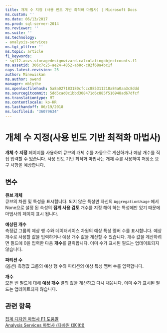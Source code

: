 ```yaml
---
title: 개체 수 지정 (사용 빈도 기반 최적화 마법사) | Microsoft Docs
ms.custom: ''
ms.date: 06/13/2017
ms.prod: sql-server-2014
ms.reviewer: ''
ms.suite: ''
ms.technology:
- analysis-services
ms.tgt_pltfrm: ''
ms.topic: article
f1_keywords:
- sql12.asvs.storagedesignwizard.calculatingobjectcounts.f1
ms.assetid: 306c7c25-ae24-4852-ab8c-c82f68a4bc1f
caps.latest.revision: 25
author: Minewiskan
ms.author: owend
manager: mblythe
ms.openlocfilehash: 5a8a027183180cfccc885311218a84a0aa3c8ddd
ms.sourcegitcommit: 5dd5cad0c1bbd308471d6c885f516948ad67dfcf
ms.translationtype: MT
ms.contentlocale: ko-KR
ms.lasthandoff: 06/19/2018
ms.locfileid: "36079634"
---
```

# <a name="specify-object-counts-usage-based-optimization-wizard"></a>개체 수 지정(사용 빈도 기반 최적화 마법사)
  **개체 수 지정** 페이지를 사용하여 큐브의 개체 수를 자동으로 계산하거나 예상 개수를 직접 입력할 수 있습니다. 사용 빈도 기반 최적화 마법사는 개체 수를 사용하여 저장소 요구 사항을 예상합니다.  
  
## <a name="options"></a>변수  
 **큐브 개체**  
 큐브의 차원 및 특성을 표시합니다. 되지 않은 특성만 자신의 `AggregationUsage` 에서 None으로 설정 된 속성의 **집계 사용 검토** 개수를 지정 해야 하는 특성에만 있기 때문에 마법사의 페이지 표시 됩니다.  
  
 **예상된 개수**  
 측정값 그룹의 예상 행 수와 데이터베이스 차원의 예상 특성 멤버 수를 표시합니다. 예상 개수로 사용할 값을 입력하거나 예상 개수 값을 계산할 수 있습니다. 개수 값을 계산하려면 필드에 0을 입력한 다음 **개수**를 클릭합니다. 이미 수가 표시된 필드는 업데이트되지 않습니다.  
  
 **파티션 수**  
 (옵션) 측정값 그룹의 예상 행 수와 파티션의 예상 특성 멤버 수를 입력합니다.  
  
 **개수**  
 모든 빈 필드에 대해 **예상 개수** 열의 값을 계산하고 다시 채웁니다. 이미 수가 표시된 필드는 업데이트되지 않습니다.  
  
## <a name="see-also"></a>관련 항목  
 [집계 디자인 마법사 F1 도움말](aggregation-design-wizard-f1-help.md)   
 [Analysis Services 마법사 &#40;다차원 데이터&#41;](analysis-services-wizards-multidimensional-data.md)  
  
  